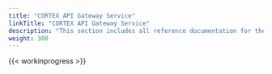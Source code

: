 ```yaml
---
title: "CORTEX API Gateway Service"
linkTitle: "CORTEX API Gateway Service"
description: "This section includes all reference documentation for the logs generated by the {{% ctx %}} API Gateway Service."
weight: 300
---
```


{{< workinprogress >}}
